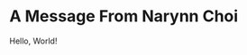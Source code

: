<!DOCTYPE html> 
<html lang="ko">
  <head> 
    <meta charset="UTF-8" />
    <meta name="viewport" content="width=device-width, initial-scale=1.0" />
    <title>A Message From Narynn Choi</title> 
  </head>
  <body> 
    <h1>A Message From Narynn Choi</h1>
    <p>Hello, World!</p>
  </body>
</html>
